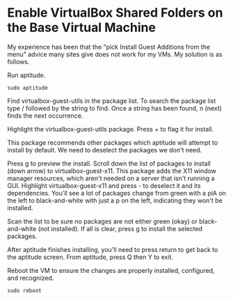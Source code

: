 Enable VirtualBox Shared Folders on the Base Virtual Machine
============================================================

My experience has been that the "pick Install Guest Additions from the menu" advice many sites give does not work for my VMs. My solution is as follows.

Run aptitude.

    sudo aptitude

Find virtualbox-guest-utils in the package list. To search the package list type / followed by the string to find. Once a string has been found, n (next) finds the next occurrence. 

Highlight the virtualbox-guest-utils package. Press + to flag it for install.

This package recommends other packages which aptitude will attempt to install by default. We need to deselect the packages we don't need.

Press g to preview the install. Scroll down the list of packages to install (down arrow) to virtualbox-guest-x11. This package adds the X11 window manager resources, which aren't needed on a server that isn't running a GUI. Highlight virtualbox-guest-x11 and press - to deselect it and its dependencies. You'll see a lot of packages change from green with a piA on the left to black-and-white with just a p on the left, indicating they won't be installed.

Scan the list to be sure no packages are not either green (okay) or black-and-white (not installed). If all is clear, press g to install the selected packages.

After aptitude finishes installing, you'll need to press return to get back to the aptitude screen. From aptitude, press Q then Y to exit.

Reboot the VM to ensure the changes are properly installed, configured, and recognized.

    sudo reboot